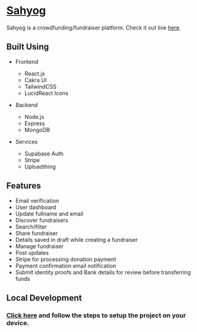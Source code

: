 # [Sahyog](https://sahyogweb.vercel.app)

Sahyog is a crowdfunding/fundraiser platform.
Check it out live [here](https://sahyogweb.vercel.app).

## Built Using

- Frontend

  - React.js
  - Cakra UI
  - TailwindCSS
  - LucidReact Icons

- Backend

  - Node.js
  - Express
  - MongoDB

- Services
  - Supabase Auth
  - Stripe
  - Uploadthing

## Features

- Email verification
- User dashboard
- Update fullname and email
- Discover fundraisers
- Search/filter
- Share fundraiser
- Details saved in draft while creating a fundraiser
- Manage fundraiser
- Post updates
- Stripe for processing donation payment
- Payment confirmation email notification
- Submit identity proofs and Bank details for review before transferring funds

## Local Development

### [Click here](https://github.com/Jaimin25/sahyog/blob/main/DEVELOPERS.md) and follow the steps to setup the project on your device.
